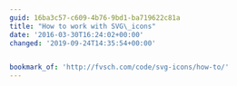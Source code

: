 ```yaml
---
guid: 16ba3c57-c609-4b76-9bd1-ba719622c81a
title: "How to work with SVG\_icons"
date: '2016-03-30T16:24:02+00:00'
changed: '2019-09-24T14:35:54+00:00'


bookmark_of: 'http://fvsch.com/code/svg-icons/how-to/'
---
```




